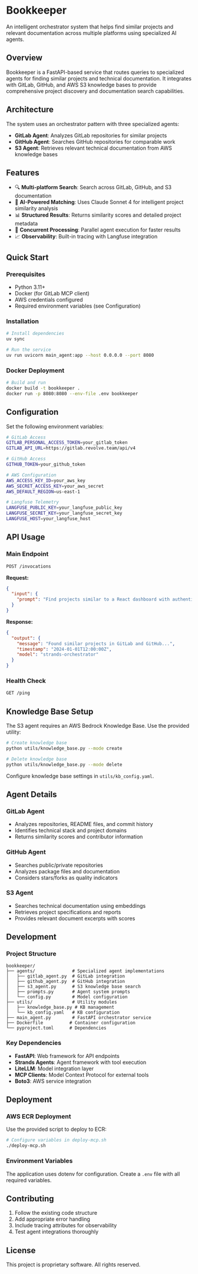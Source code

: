 # Bookkeeper

An intelligent orchestrator system that helps find similar projects and relevant documentation across multiple platforms using specialized AI agents.

## Overview

Bookkeeper is a FastAPI-based service that routes queries to specialized agents for finding similar projects and technical documentation. It integrates with GitLab, GitHub, and AWS S3 knowledge bases to provide comprehensive project discovery and documentation search capabilities.

## Architecture

The system uses an orchestrator pattern with three specialized agents:

- **GitLab Agent**: Analyzes GitLab repositories for similar projects
- **GitHub Agent**: Searches GitHub repositories for comparable work  
- **S3 Agent**: Retrieves relevant technical documentation from AWS knowledge bases

## Features

- 🔍 **Multi-platform Search**: Search across GitLab, GitHub, and S3 documentation
- 🧠 **AI-Powered Matching**: Uses Claude Sonnet 4 for intelligent project similarity analysis
- 📊 **Structured Results**: Returns similarity scores and detailed project metadata
- 🔄 **Concurrent Processing**: Parallel agent execution for faster results
- 📈 **Observability**: Built-in tracing with Langfuse integration

## Quick Start

### Prerequisites

- Python 3.11+
- Docker (for GitLab MCP client)
- AWS credentials configured
- Required environment variables (see Configuration)

### Installation

```bash
# Install dependencies
uv sync

# Run the service
uv run uvicorn main_agent:app --host 0.0.0.0 --port 8080
```

### Docker Deployment

```bash
# Build and run
docker build -t bookkeeper .
docker run -p 8080:8080 --env-file .env bookkeeper
```

## Configuration

Set the following environment variables:

```bash
# GitLab Access
GITLAB_PERSONAL_ACCESS_TOKEN=your_gitlab_token
GITLAB_API_URL=https://gitlab.revolve.team/api/v4

# GitHub Access  
GITHUB_TOKEN=your_github_token

# AWS Configuration
AWS_ACCESS_KEY_ID=your_aws_key
AWS_SECRET_ACCESS_KEY=your_aws_secret
AWS_DEFAULT_REGION=us-east-1

# Langfuse Telemetry
LANGFUSE_PUBLIC_KEY=your_langfuse_public_key
LANGFUSE_SECRET_KEY=your_langfuse_secret_key
LANGFUSE_HOST=your_langfuse_host
```

## API Usage

### Main Endpoint

```bash
POST /invocations
```

**Request:**
```json
{
  "input": {
    "prompt": "Find projects similar to a React dashboard with authentication"
  }
}
```

**Response:**
```json
{
  "output": {
    "message": "Found similar projects in GitLab and GitHub...",
    "timestamp": "2024-01-01T12:00:00Z",
    "model": "strands-orchestrator"
  }
}
```

### Health Check

```bash
GET /ping
```

## Knowledge Base Setup

The S3 agent requires an AWS Bedrock Knowledge Base. Use the provided utility:

```bash
# Create knowledge base
python utils/knowledge_base.py --mode create

# Delete knowledge base  
python utils/knowledge_base.py --mode delete
```

Configure knowledge base settings in `utils/kb_config.yaml`.

## Agent Details

### GitLab Agent
- Analyzes repositories, README files, and commit history
- Identifies technical stack and project domains
- Returns similarity scores and contributor information

### GitHub Agent  
- Searches public/private repositories
- Analyzes package files and documentation
- Considers stars/forks as quality indicators

### S3 Agent
- Searches technical documentation using embeddings
- Retrieves project specifications and reports
- Provides relevant document excerpts with scores

## Development

### Project Structure

```
bookkeeper/
├── agents/              # Specialized agent implementations
│   ├── gitlab_agent.py  # GitLab integration
│   ├── github_agent.py  # GitHub integration
│   ├── s3_agent.py      # S3 knowledge base search
│   ├── prompts.py       # Agent system prompts
│   └── config.py        # Model configuration
├── utils/               # Utility modules
│   ├── knowledge_base.py # KB management
│   └── kb_config.yaml   # KB configuration
├── main_agent.py        # FastAPI orchestrator service
├── Dockerfile          # Container configuration
└── pyproject.toml      # Dependencies
```

### Key Dependencies

- **FastAPI**: Web framework for API endpoints
- **Strands Agents**: Agent framework with tool execution
- **LiteLLM**: Model integration layer
- **MCP Clients**: Model Context Protocol for external tools
- **Boto3**: AWS service integration

## Deployment

### AWS ECR Deployment

Use the provided script to deploy to ECR:

```bash
# Configure variables in deploy-mcp.sh
./deploy-mcp.sh
```

### Environment Variables

The application uses dotenv for configuration. Create a `.env` file with all required variables.

## Contributing

1. Follow the existing code structure
2. Add appropriate error handling
3. Include tracing attributes for observability
4. Test agent integrations thoroughly

## License

This project is proprietary software. All rights reserved.

